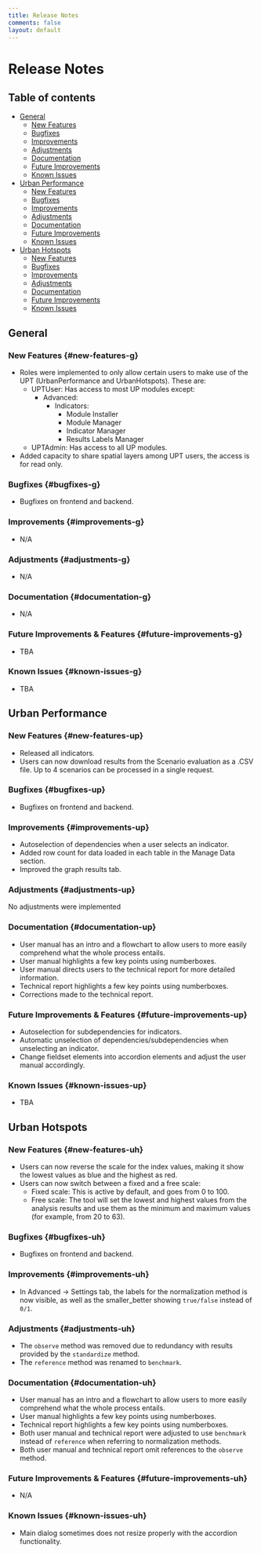 ```yaml
---
title: Release Notes
comments: false
layout: default
---
```



# Release Notes

## Table of contents
- [General](#general)
    - [New Features](#new-features-g)
    - [Bugfixes](#bugfixes-g)
    - [Improvements](#improvements-g)
    - [Adjustments](#adjustments-g)
    - [Documentation](#documentation-g)
    - [Future Improvements](#future-improvements-g)
    - [Known Issues](#known-issues-g)
- [Urban Performance](#urban-performance)
    - [New Features](#new-features-up)
    - [Bugfixes](#bugfixes-up)
    - [Improvements](#improvements-up)
    - [Adjustments](#adjustments-up)
    - [Documentation](#documentation-up)
    - [Future Improvements](#future-improvements-up)
    - [Known Issues](#known-issues-up)
- [Urban Hotspots](#urban-hotspots)
    - [New Features](#new-features-uh)
    - [Bugfixes](#bugfixes-uh)
    - [Improvements](#improvements-uh)
    - [Adjustments](#adjustments-uh)
    - [Documentation](#documentation-uh)
    - [Future Improvements](#future-improvements-uh)
    - [Known Issues](#known-issues-uh)

## General

### New Features {#new-features-g}
- Roles were implemented to only allow certain users to make use of the UPT (UrbanPerformance and UrbanHotspots). These are:
	- UPTUser: Has access to most UP modules except:
		- Advanced:
			- Indicators:
				- Module Installer
				- Module Manager
				- Indicator Manager
				- Results Labels Manager
	- UPTAdmin: Has access to all UP modules.
- Added capacity to share spatial layers among UPT users, the access is for read only.

### Bugfixes {#bugfixes-g}
- Bugfixes on frontend and backend.

### Improvements {#improvements-g}
- N/A

### Adjustments {#adjustments-g}
- N/A

### Documentation {#documentation-g}
- N/A

### Future Improvements & Features {#future-improvements-g}
- TBA

### Known Issues {#known-issues-g}
- TBA

## Urban Performance

### New Features {#new-features-up}
- Released all indicators.
- Users can now download results from the Scenario evaluation as a .CSV file. Up to 4 scenarios can be processed in a single request.

### Bugfixes {#bugfixes-up}
- Bugfixes on frontend and backend.

### Improvements {#improvements-up}
- Autoselection of dependencies when a user selects an indicator.
- Added row count for data loaded in each table in the Manage Data section.
- Improved the graph results tab.

### Adjustments {#adjustments-up}
No adjustments were implemented

### Documentation {#documentation-up}
- User manual has an intro and a flowchart to allow users to more easily comprehend what the whole process entails.
- User manual highlights a few key points using numberboxes.
- User manual directs users to the technical report for more detailed information.
- Technical report highlights a few key points using numberboxes.
- Corrections made to the technical report.

### Future Improvements & Features {#future-improvements-up}
- Autoselection for subdependencies for indicators.
- Automatic unselection of dependencies/subdependencies when unselecting an indicator.
- Change fieldset elements into accordion elements and adjust the user manual accordingly.

### Known Issues {#known-issues-up}
- TBA

## Urban Hotspots

### New Features {#new-features-uh}
- Users can now reverse the scale for the index values, making it show the lowest values as blue and the highest as red.
- Users can now switch between a fixed and a free scale:
    - Fixed scale: This is active by default, and goes from 0 to 100.
    - Free scale: The tool will set the lowest and highest values from the analysis results and use them as the minimum and maximum values (for example, from 20 to 63).

### Bugfixes {#bugfixes-uh}
- Bugfixes on frontend and backend.

### Improvements {#improvements-uh}
- In Advanced -> Settings tab, the labels for the normalization method is now visible, as well as the smaller_better showing `true/false` instead of `0/1`.

### Adjustments {#adjustments-uh}
- The `observe` method was removed due to redundancy with results provided by the `standardize` method.
- The `reference` method was renamed to `benchmark`.

### Documentation {#documentation-uh}
- User manual has an intro and a flowchart to allow users to more easily comprehend what the whole process entails.
- User manual highlights a few key points using numberboxes.
- Technical report highlights a few key points using numberboxes.
- Both user manual and technical report were adjusted to use `benchmark` instead of `reference` when referring to normalization methods.
- Both user manual and technical report omit references to the `observe` method.

### Future Improvements & Features {#future-improvements-uh}
- N/A

### Known Issues {#known-issues-uh}
- Main dialog sometimes does not resize properly with the accordion functionality.